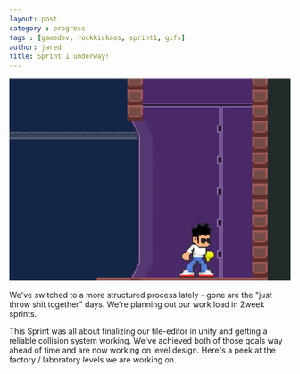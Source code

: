 ```yaml
---
layout: post
category : progress
tags : [gamedev, rockkickass, sprint1, gifs]
author: jared
title: Sprint 1 underway!
---
```


<img src="/assets/posts/sprint1/in-factory.gif" />

We've switched to a more structured process lately - gone are the "just throw shit together" days. We're planning out our work load in 2week sprints.

This Sprint was all about finalizing our tile-editor in unity and getting a reliable collision system working. We've achieved both of those goals way ahead of time and are now working on level design. Here's a peek at the factory / laboratory levels we are working on.
